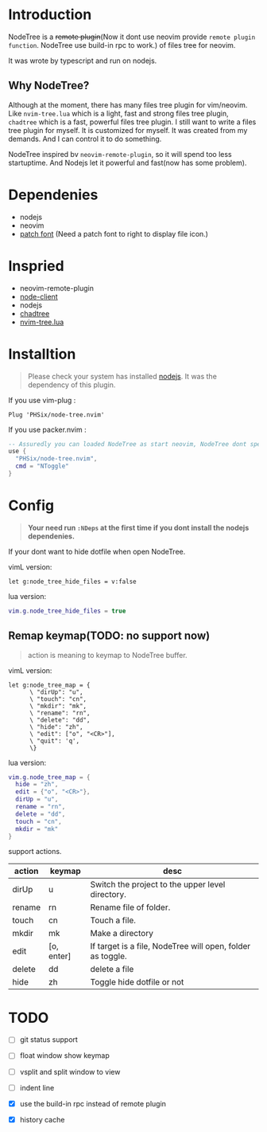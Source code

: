 # Introduction

NodeTree is a ~~remote plugin~~(Now it dont use neovim provide `remote plugin function`. NodeTree use build-in rpc to work.) of files tree for neovim.

It was wrote by typescript and run on nodejs.

## Why NodeTree?

Although at the moment, there has many files tree plugin for vim/neovim. Like `nvim-tree.lua` which is a light, fast and strong files tree plugin, `chadtree` which is a fast, powerful files tree plugin. I still want to write a files tree plugin for myself. It is customized for myself. It was created from my demands. And I can control it to do something.

NodeTree inspired bv `neovim-remote-plugin`, so it will spend too less startuptime. And Nodejs let it powerful and fast(now has some problem).

# Dependenies

- nodejs
- neovim
- [patch font](https://nerdfonts.com) (Need a patch font to right to display file icon.)

# Inspried

- neovim-remote-plugin
- [node-client](https://github.com/neovim/node-client)
- nodejs
- [chadtree](https://github.com/ms-jpq/chadtree)
- [nvim-tree.lua](https://github.com/kyazdani42/nvim-tree.lua)

# Installtion

> Please check your system has installed [nodejs](https://nodejs.org/). It was the dependency of this plugin.

If you use vim-plug :

```vimL
Plug 'PHSix/node-tree.nvim'
```

If you use packer.nvim :

```lua
-- Assuredly you can loaded NodeTree as start neovim, NodeTree dont spend too match staruptime, but I more accustomed to load lazily.
use {
  "PHSix/node-tree.nvim",
  cmd = "NToggle"
}
```

# Config

> **Your need run `:NDeps` at the first time if you dont install the nodejs dependenies.**

If your dont want to hide dotfile when open NodeTree.

vimL version:

```vimL
let g:node_tree_hide_files = v:false
```

lua version:

```lua
vim.g.node_tree_hide_files = true
```

## Remap keymap(TODO: no support now)

> action is meaning to keymap to NodeTree buffer.

vimL version:

```vimscript
let g:node_tree_map = {
      \ "dirUp": "u",
      \ "touch": "cn",
      \ "mkdir": "mk",
      \ "rename": "rn",
      \ "delete": "dd",
      \ "hide": "zh",
      \ "edit": ["o", "<CR>"],
      \ "quit": 'q',
      \}
```

lua version:

```lua
vim.g.node_tree_map = {
  hide = "zh",
  edit = {"o", "<CR>"},
  dirUp = "u",
  rename = "rn",
  delete = "dd",
  touch = "cn",
  mkdir = "mk"
}

```

support actions.

| action | keymap     | desc                                                       |
| ------ | ---------- | ---------------------------------------------------------- |
| dirUp  | u          | Switch the project to the upper level directory.           |
| rename | rn         | Rename file of folder.                                     |
| touch  | cn         | Touch a file.                                              |
| mkdir  | mk         | Make a directory                                           |
| edit   | [o, enter] | If target is a file, NodeTree will open, folder as toggle. |
| delete | dd         | delete a file                                              |
| hide   | zh         | Toggle hide dotfile or not                                 |

# TODO

- [ ] git status support
- [ ] float window show keymap
- [ ] vsplit and split window to view
- [ ] indent line
- [x] use the build-in rpc instead of remote plugin
- [x] history cache

